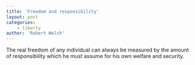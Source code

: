 ```yaml
---
title: 'Freedom and responsibility'
layout: post
categories:
    - liberty
author: 'Robert Welch'
---
```


The real freedom of any individual can always be measured by the amount of responsibility which he must assume for his own welfare and security.